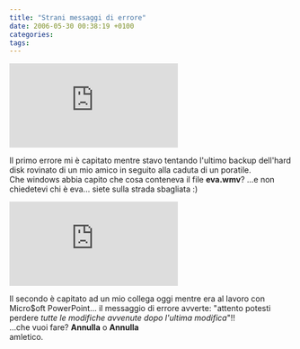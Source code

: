 ```yaml
---
title: "Strani messaggi di errore"
date: 2006-05-30 00:38:19 +0100
categories: 
tags: 
---
```


[![Path is too deep](https://zatoichi.homeip.net/~brain/gallery2/main.php?g2_view=core.DownloadItem&g2_itemId=16126&g2_serialNumber=2)](https://zatoichi.homeip.net/~brain/gallery2/main.php?g2_view=core.ShowItem&g2_itemId=16125&g2_imageViewsIndex=1) 

Il primo errore mi è capitato mentre stavo tentando l'ultimo backup dell'hard disk rovinato di un mio amico in seguito alla caduta di un poratile.  
Che windows abbia capito che cosa conteneva il file **eva.wmv**? ...e non chiedetevi chi è eva... siete sulla strada sbagliata :) 

[![Annulla o annulla?](https://zatoichi.homeip.net/~brain/gallery2/main.php?g2_view=core.DownloadItem&g2_itemId=16180&g2_serialNumber=2)](https://zatoichi.homeip.net/~brain/gallery2/main.php?g2_view=core.ShowItem&g2_itemId=16179&g2_imageViewsIndex=1) 

Il secondo è capitato ad un mio collega oggi mentre era al lavoro con Micro$oft PowerPoint... il messaggio di errore avverte: "attento potesti perdere _tutte le modifiche avvenute dopo l'ultima modifica_"!!  
...che vuoi fare? **Annulla** o **Annulla**  
amletico.
